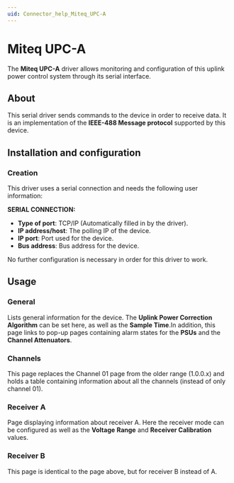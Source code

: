 ```yaml
---
uid: Connector_help_Miteq_UPC-A
---
```


# Miteq UPC-A

The **Miteq UPC-A** driver allows monitoring and configuration of this uplink power control system through its serial interface.

## About

This serial driver sends commands to the device in order to receive data. It is an implementation of the **IEEE-488 Message protocol** supported by this device.

## Installation and configuration

### Creation

This driver uses a serial connection and needs the following user information:

**SERIAL CONNECTION:**

- **Type of port**: TCP/IP (Automatically filled in by the driver).
- **IP address/host**: The polling IP of the device.
- **IP port**: Port used for the device.
- **Bus address**: Bus address for the device.

No further configuration is necessary in order for this driver to work.

## Usage

### General

Lists general information for the device. The **Uplink Power Correction Algorithm** can be set here, as well as the **Sample Time**.In addition, this page links to pop-up pages containing alarm states for the **PSUs** and the **Channel Attenuators**.

### Channels

This page replaces the Channel 01 page from the older range (1.0.0.x) and holds a table containing information about all the channels (instead of only channel 01).

### Receiver A

Page displaying information about receiver A. Here the receiver mode can be configured as well as the **Voltage** **Range** and **Receiver Calibration** values.

### Receiver B

This page is identical to the page above, but for receiver B instead of A.
